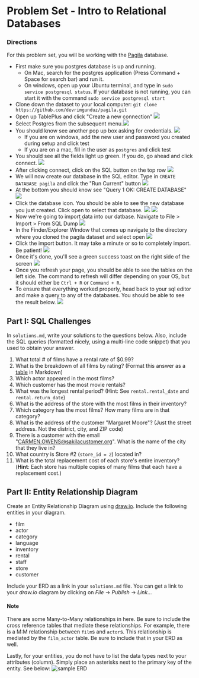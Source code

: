 # Problem Set - Intro to Relational Databases

### Directions
For this problem set, you will be working with the [Pagila](https://github.com/devrimgunduz/pagila) database. 
- First make sure you postgres database is up and running. 
  - On Mac, search for the postgres application (Press Command + Space for search bar) and run it. 
  - On windows, open up your Ubuntu terminal, and type in `sudo service postgresql status`. If your database is not running, you can start it with the command `sudo service postgresql start`
- Clone down the dataset to your local computer: `git clone https://github.com/devrimgunduz/pagila.git`
- Open up TablePlus and click "Create a new connection" ![](./screenshot-1.png)
- Select Postgres from the subsequent menu.![](./screenshot-2.png)
- You should know see another pop up box asking for credentials. ![](./screenshot-3.png)
  - If you are on windows, add the new user and password you created during setup and click test
  - If you are on a mac, fill in the user as `postgres` and click test
- You should see all the fields light up green. If you do, go ahead and click connect. ![](./screenshot-4.png)
- After clicking connect, click on the SQL button on the top row ![](./screenshot-5.png)
- We will now create our database in the SQL editor. Type in `CREATE DATABASE pagila` and click the "Run Current" button ![](./screenshot-8.png)
- At the bottom you should know see "Query 1 OK: CREATE DATABASE" ![](./screenshot-9.png)
- Click the database icon. You should be able to see the new database you just created. Click open to select that database. ![](./screenshot-10.png) ![](./screenshot-11.png)
- Now we're going to import data into our datbase. Navigate to File > Import > From SQL Dump ![](./screenshot-12.png)
- In the Finder/Explorer Window that comes up navigate to the directory where you cloned the pagila dataset and select open ![](./screenshot-13.png)
- Click the import button. It may take a minute or so to completely import. Be patient! ![](./screenshot-14.png)
- Once it's done, you'll see a green success toast on the right side of the screen ![](./screenshot-6.png)
- Once you refresh your page, you should be able to see the tables on the left side. The command to refresh will differ depending on your OS, but it should either be `Ctrl + R` or `Command + R`.
- To ensure that everything worked properly, head back to your sql editor and make a query to any of the databases. You should be able to see the result below. ![](./screenshot-7.png)
## Part I: SQL Challenges 
In `solutions.md`, write your solutions to the questions below. Also, include the SQL queries (formatted nicely, using a multi-line code snippet) that you used to obtain your answer.

1. What total # of films have a rental rate of $0.99?
2. What is the breakdown of all films by rating? (Format this answer as a [table](https://github.com/adam-p/markdown-here/wiki/Markdown-Cheatsheet#tables) in Markdown)
3. Which actor appeared in the most films?
4. Which customer has the most movie rentals?
5. What was the longest rental period? (Hint: See `rental.rental_date` and `rental.return_date`)
6. What is the address of the store with the most films in their inventory?
7. Which category has the most films? How many films are in that category?
8. What is the address of the customer "Margaret Moore"? (Just the street address. Not the district, city, and ZIP code)
9. There is a customer with the email "CARMEN.OWENS@sakilacustomer.org". What is the name of the city that they live in?
10. What country is Store #2 (`store_id = 2`) located in?
11. What is the total replacement cost of each store's entire inventory? (**Hint**: Each store has multiple copies of many films that each have a replacement cost.)

## Part II: Entity Relationship Diagram
Create an Entity Relationship Diagram using [draw.io](https://draw.io). Include the following entities in your diagram.
* film
* actor
* category
* language
* inventory
* rental
* staff
* store
* customer

Include your ERD as a link in your `solutions.md` file. You can get a link to your _draw.io_ diagram by clicking on _File_ -> _Publish_ -> _Link..._

#### Note
There are some Many-to-Many relationships in here. Be sure to include the cross reference tables that mediate these relationships. For example, there is a M:M relationship between `film`s and `actor`s. This relationship is mediated by the `film_actor` table. Be sure to include that in your ERD as well.

Lastly, for your entities, you do not have to list the data types next to your attributes (column). Simply place an asterisks next to the primary key of the entity. See below:
![sample ERD](./erd.png)



